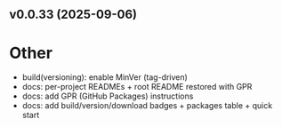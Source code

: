 ## v0.0.33 (2025-09-06)

# Other
- build(versioning): enable MinVer (tag-driven)
- docs: per-project READMEs + root README restored with GPR
- docs: add GPR (GitHub Packages) instructions
- docs: add build/version/download badges + packages table + quick start

